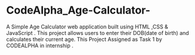 # CodeAlpha_Age-Calculator-
A Simple Age  Calculator web application built using HTML ,CSS  &amp; JavaScript . This project allows users to enter their DOB(date of birth) and calculates their current age. This Project Assigned  as Task 1 by CODEALPHA in internship .
